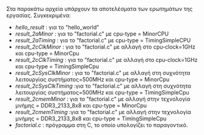 Στα παρακάτω αρχεία υπάρχουν τα αποτελέσματα των ερωτημάτων της εργασίας. Συγκεκριμένα:  
* _hello_result_ : για το "hello_world"    
* _result_2aMinor_ : για το "factorial.c" με cpu-type = MinorCPU  
* _result_2aTiming_ : για το "factorial.c" με cpu-type = TimingSimpleCPU  
* _result_2cClkMinor_ : για το "factorial.c" με αλλαγή στο cpu-clock=1GHz και cpu-type = MinorCpu  
* _result_2cClkTiming_ : για το "factorial.c" με αλλαγή στο cpu-clock=1GHz και cpu-type = TimingSimpleCpu  
* _result_2cSysClkMinor_ : για το "factorial.c" με αλλαγή στη συχνότητα λειτουργίας συστήματος=500MHz και cpu-type = MinorCpu  
* _result_2cSysClkTiming_ :για το "factorial.c" με αλλαγή στη συχνότητα λειτουργίας συστήματος=500MHz και cpu-type = TimingSimpleCpu  
* _result_2cmemMinor_ : για το "factorial.c" με αλλαγή στην τεχνολογία μνήμης = DDR3_2133_8x8 και cpu-type = MinorCpu  
* _result_2cmemTiming_ :για το "factorial.c" με αλλαγή στην τεχνολογία μνήμης = DDR3_2133_8x8 και cpu-type = TimingSimpleCpu  
* _factorial.c_ : πρόγραμμα στη C, το οποίο υπολογίζει το παραγοντικό.  
